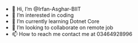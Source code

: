 - 👋 Hi, I’m @Irfan-Asghar-BIIT
- 👀 I’m interested in coding
- 🌱 I’m currently learning Dotnet Core
- 💞️ I’m looking to collaborate on remote job
- 📫 How to reach me contact me at 03464928996

<!---
Irfan-Asghar-BIIT/Irfan-Asghar-BIIT is a ✨ special ✨ repository because its `README.md` (this file) appears on your GitHub profile.
You can click the Preview link to take a look at your changes.
--->
